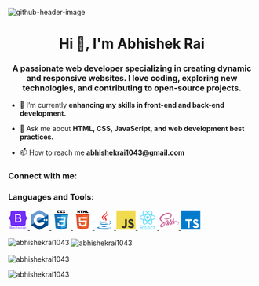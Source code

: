 ![github-header-image](https://github.com/Abhishekrai1043/Abhishekrai1043/assets/141399201/9b46ae75-23f4-4956-b065-1e1dd840e0c6)

<h1 align="center">Hi 👋, I'm Abhishek Rai</h1>
<h3 align="center">A passionate web developer specializing in creating dynamic and responsive websites. I love coding, exploring new technologies, and contributing to open-source projects.</h3>



- 🌱 I’m currently **enhancing my skills in front-end and back-end development.**

- 💬 Ask me about **HTML, CSS, JavaScript, and web development best practices.**

- 📫 How to reach me **abhishekrai1043@gmail.com**

<h3 align="left">Connect with me:</h3>
<p align="left">
</p>

<h3 align="left">Languages and Tools:</h3>
<p align="left"> <a href="https://getbootstrap.com" target="_blank" rel="noreferrer"> <img src="https://raw.githubusercontent.com/devicons/devicon/master/icons/bootstrap/bootstrap-plain-wordmark.svg" alt="bootstrap" width="40" height="40"/> </a> <a href="https://www.w3schools.com/cpp/" target="_blank" rel="noreferrer"> <img src="https://raw.githubusercontent.com/devicons/devicon/master/icons/cplusplus/cplusplus-original.svg" alt="cplusplus" width="40" height="40"/> </a> <a href="https://www.w3schools.com/css/" target="_blank" rel="noreferrer"> <img src="https://raw.githubusercontent.com/devicons/devicon/master/icons/css3/css3-original-wordmark.svg" alt="css3" width="40" height="40"/> </a> <a href="https://www.w3.org/html/" target="_blank" rel="noreferrer"> <img src="https://raw.githubusercontent.com/devicons/devicon/master/icons/html5/html5-original-wordmark.svg" alt="html5" width="40" height="40"/> </a> <a href="https://www.java.com" target="_blank" rel="noreferrer"> <img src="https://raw.githubusercontent.com/devicons/devicon/master/icons/java/java-original.svg" alt="java" width="40" height="40"/> </a> <a href="https://developer.mozilla.org/en-US/docs/Web/JavaScript" target="_blank" rel="noreferrer"> <img src="https://raw.githubusercontent.com/devicons/devicon/master/icons/javascript/javascript-original.svg" alt="javascript" width="40" height="40"/> </a> <a href="https://reactjs.org/" target="_blank" rel="noreferrer"> <img src="https://raw.githubusercontent.com/devicons/devicon/master/icons/react/react-original-wordmark.svg" alt="react" width="40" height="40"/> </a> <a href="https://sass-lang.com" target="_blank" rel="noreferrer"> <img src="https://raw.githubusercontent.com/devicons/devicon/master/icons/sass/sass-original.svg" alt="sass" width="40" height="40"/> </a> <a href="https://www.typescriptlang.org/" target="_blank" rel="noreferrer"> <img src="https://raw.githubusercontent.com/devicons/devicon/master/icons/typescript/typescript-original.svg" alt="typescript" width="40" height="40"/> </a> </p>

<p><img align="left" src="https://github-readme-stats.vercel.app/api/top-langs?username=abhishekrai1043&show_icons=true&locale=en&layout=compact" alt="abhishekrai1043" /></p>

<p>&nbsp;<img align="center" src="https://github-readme-stats.vercel.app/api?username=abhishekrai1043&show_icons=true&locale=en" alt="abhishekrai1043" /></p>

<p><img align="center" src="https://github-readme-streak-stats.herokuapp.com/?user=abhishekrai1043&" alt="abhishekrai1043" /></p>
<p align="left"> <img src="https://komarev.com/ghpvc/?username=abhishekrai1043&label=Profile%20views&color=0e75b6&style=flat" alt="abhishekrai1043" /> </p>
